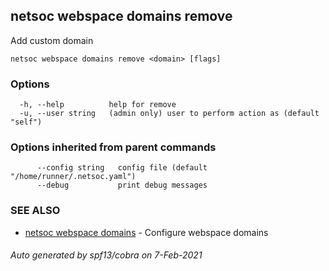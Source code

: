 ## netsoc webspace domains remove

Add custom domain

```
netsoc webspace domains remove <domain> [flags]
```

### Options

```
  -h, --help          help for remove
  -u, --user string   (admin only) user to perform action as (default "self")
```

### Options inherited from parent commands

```
      --config string   config file (default "/home/runner/.netsoc.yaml")
      --debug           print debug messages
```

### SEE ALSO

* [netsoc webspace domains](netsoc_webspace_domains.md)	 - Configure webspace domains

###### Auto generated by spf13/cobra on 7-Feb-2021

